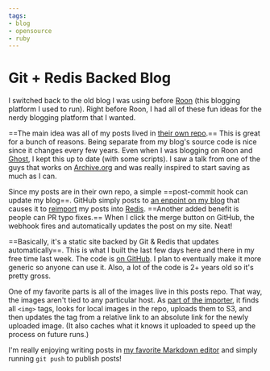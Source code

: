 ```yaml
---
tags:
- blog
- opensource
- ruby
---
```


# Git + Redis Backed Blog

I switched back to the old blog I was using before [Roon](http://roon.io) (this blogging platform I used to run). Right before Roon, I had all of these fun ideas for the nerdy blogging platform that I wanted.

==The main idea was all of my posts lived in [their own repo](https://github.com/soffes/blog).== This is great for a bunch of reasons. Being separate from my blog's source code is nice since it changes every few years. Even when I was blogging on Roon and [Ghost](http://ghost.org), I kept this up to date (with some scripts). I saw a talk from one of the guys that works on [Archive.org](http://archive.org) and was really inspired to start saving as much as I can.

Since my posts are in their own repo, a simple ==post-commit hook can update my blog==. GitHub simply posts to [an enpoint on my blog](https://github.com/soffes/blog.soff.es/blob/master/lib/soffes/blog/application.rb#L11) that causes it to [reimport](https://github.com/soffes/blog.soff.es/blob/master/lib/soffes/blog/importer.rb) my posts into [Redis](http://redis.io). ==Another added benefit is people can PR typo fixes.== When I click the merge button on GitHub, the webhook fires and automatically updates the post on my site. Neat!

==Basically, it's a static site backed by Git & Redis that updates automatically==. This is what I built the last few days here and there in my free time last week. The code is [on GitHub](https://github.com/soffes/blog.soff.es). I plan to eventually make it more generic so anyone can use it. Also, a lot of the code is 2+ years old so it's pretty gross.

One of my favorite parts is all of the images live in this posts repo. That way, the images aren't tied to any particular host. As [part of the importer](https://github.com/soffes/blog.soff.es/blob/master/lib/soffes/blog/importer.rb#L77), it finds all `<img>` tags, looks for local images in the repo, uploads them to S3, and then updates the tag from a relative link to an absolute link for the newly uploaded image. (It also caches what it knows it uploaded to speed up the process on future runs.)

I'm really enjoying writing posts in [my favorite Markdown editor](http://usewhiskey.com) and simply running `git push` to publish posts!

